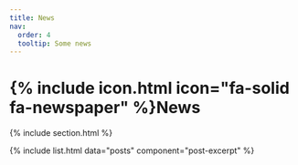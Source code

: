 ```yaml
---
title: News
nav:
  order: 4
  tooltip: Some news
---
```


# {% include icon.html icon="fa-solid fa-newspaper" %}News


{% include section.html %}


{% include list.html data="posts" component="post-excerpt" %}
